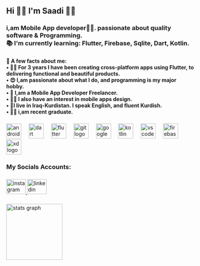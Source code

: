 <h2 align="left">Hi 👋🏻 I'm Saadi 💙📱</h2>

###

<h3 align="left">i,am Mobile App developer👩‍💻. passionate about quality software & Programming. <br>📚 I'm currently learning: Flutter, Firebase, Sqlite, Dart, Kotlin.</h3>

###

<h4 align="left">🎲 A few facts about me:<br>• 👩‍💻 For 3 years I have been creating cross-platform apps using Flutter, to delivering functional and beautiful products.<br>• 😍 I,am passionate about what I do, and programming is my major hobby.<br>• 💙 I,am a Mobile App Developer Freelancer.<br>• ✍🏻 I also have an interest in mobile apps design.<br>• ‌🙋I live in Iraq-Kurdistan. I speak English, and fluent Kurdish.<br>• 🧑‍🎓 i,am recent graduate.</h4>

###

<div align="left">
  <img src="https://skillicons.dev/icons?i=androidstudio" height="40" alt="androidstudio logo"  />
  <img width="12" />
  <img src="https://skillicons.dev/icons?i=dart" height="40" alt="dart logo"  />
  <img width="12" />
  <img src="https://skillicons.dev/icons?i=flutter" height="40" alt="flutter logo"  />
  <img width="12" />
  <img src="https://skillicons.dev/icons?i=git" height="40" alt="git logo"  />
  <img width="12" />
  <img src="https://skillicons.dev/icons?i=gcp" height="40" alt="googlecloud logo"  />
  <img width="12" />
  <img src="https://skillicons.dev/icons?i=kotlin" height="40" alt="kotlin logo"  />
  <img width="12" />
  <img src="https://skillicons.dev/icons?i=vscode" height="40" alt="vscode logo"  />
  <img width="12" />
  <img src="https://skillicons.dev/icons?i=firebase" height="40" alt="firebase logo"  />
  <img width="12" />
  <img src="https://skillicons.dev/icons?i=xd" height="40" alt="xd logo"  />
</div>

###

<h3 align="left">My Socials Accounts:</h3>

###

<div align="left">
  <a href="https://www.instagram.com/sa3diprogrammer/?igshid=MzRlODBiNWFlZA%3D%3D" target="_blank">
    <img src="https://raw.githubusercontent.com/maurodesouza/profile-readme-generator/master/src/assets/icons/social/instagram/default.svg" width="52" height="40" alt="instagram logo"  />
  </a>
  <a href="https://www.linkedin.com/in/saadi-zebari-810432254/" target="_blank">
    <img src="https://raw.githubusercontent.com/maurodesouza/profile-readme-generator/master/src/assets/icons/social/linkedin/default.svg" width="52" height="40" alt="linkedin logo"  />
  </a>
</div>

###

<div align="left">
  <img src="https://github-readme-stats.vercel.app/api?username=Sa3diDeveloper&hide_title=true&hide_rank=false&show_icons=true&include_all_commits=true&count_private=true&disable_animations=false&theme=dark&locale=en&hide_border=false&order=1" height="150" alt="stats graph"  />
</div>

###
